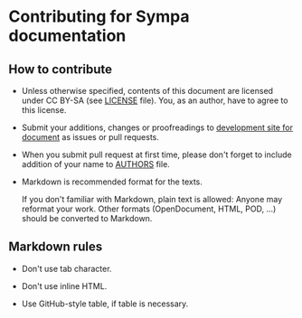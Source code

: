 Contributing for Sympa documentation
====================================

How to contribute
-----------------

  * Unless otherwise specified, contents of this document are licensed under
    CC BY-SA (see [LICENSE](License.md) file).  You, as an author, have to
    agree to this license.

  * Submit your additions, changes or proofreadings to
    [development site for document](https://github.com/sympa-community/sympa-community.github.io) as issues or pull requests.

  * When you submit pull request at first time, please don't forget to include
    addition of your name to [AUTHORS](AUTHORS.md) file.

  * Markdown is recommended format for the texts.

    If you don't familiar with Markdown, plain text is allowed: Anyone may
    reformat your work.  Other formats (OpenDocument, HTML, POD, ...)
    should be converted to Markdown.

Markdown rules
--------------

  * Don't use tab character.

  * Don't use inline HTML.

  * Use GitHub-style table, if table is necessary.


